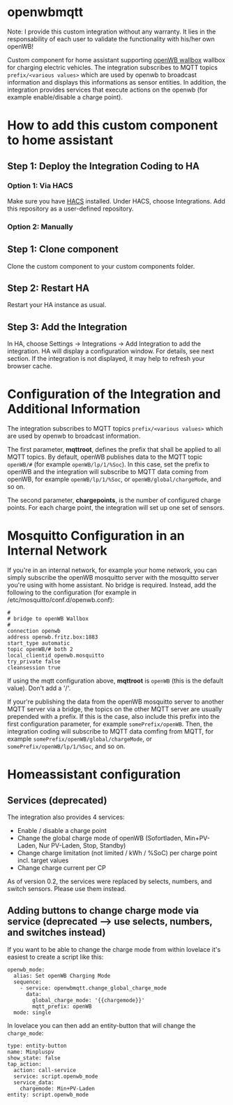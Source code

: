 # openwbmqtt

Note: I provide this custom integration without any warranty. It lies in the responsability of each user to validate the functionality with his/her own openWB!

Custom component for home assistant supporting [openWB wallbox](https://openwb.de/main/) wallbox for charging electric vehicles. The integration subscribes to MQTT topics `prefix/<various values>` which are used by openwb to broadcast information and displays this informations as sensor entities.
In addition, the integration provides services that execute actions on the openwb (for example enable/disable a charge point).

# How to add this custom component to home assistant

## Step 1: Deploy the Integration Coding to HA
### Option 1: Via HACS
Make sure you have [HACS](https://github.com/hacs/integration) installed. Under HACS, choose Integrations. Add this repository as a user-defined repository.

### Option 2: Manually
## Step 1: Clone component
Clone the custom component to your custom components folder.

## Step 2: Restart HA
Restart your HA instance as usual.

## Step 3: Add the Integration
In HA, choose Settings -> Integrations -> Add Integration to add the integration. HA will display a configuration window. For details, see next section. If the integration is not displayed, it may help to refresh your browser cache.

# Configuration of the Integration and Additional Information
The integration subscribes to MQTT topics `prefix/<various values>` which are used by openwb to broadcast information.

The first parameter, **mqttroot**, defines the prefix that shall be applied to all MQTT topics. By default, openWB publishes data to the MQTT topic `openWB/#` (for example `openWB/lp/1/%Soc`). In this case, set the prefix to openWB and the integration will subscribe to MQTT data coming from openWB, for example `openWB/lp/1/%Soc`, or `openWB/global/chargeMode`, and so on.
  
The second parameter, **chargepoints**, is the number of configured charge points. For each charge point, the integration will set up one set of sensors.

# Mosquitto Configuration in an Internal Network

If you're in an internal network, for example your home network, you can simply subscribe the openWB mosquitto server with the mosquitto server you're using with home assistant. No bridge is required. Instead, add the following to the configuration (for example in /etc/mosquitto/conf.d/openwb.conf):

```
#
# bridge to openWB Wallbox
#
connection openwb
address openwb.fritz.box:1883
start_type automatic
topic openWB/# both 2
local_clientid openwb.mosquitto
try_private false
cleansession true
```
If using the mqtt configuration above, **mqttroot** is `openWB` (this is the default value). Don't add a '/'.

If your're publishing the data from the openWB mosquitto server to another MQTT server via a bridge, the topics on the other MQTT server are usually prepended with a prefix. If this is the case, also include this prefix into the first configuration parameter, for example `somePrefix/openWB`. Then, the integration coding will subscribe to MQTT data comfing from MQTT, for example `somePrefix/openWB/global/chargeMode`, or `somePrefix/openWB/lp/1/%Soc`, and so on.

# Homeassistant configuration

## Services (deprecated)

The integration also provides 4 services:
- Enable / disable a charge point
- Change the global charge mode of openWB (Sofortladen, Min+PV-Laden, Nur PV-Laden, Stop, Standby)
- Change charge limitation (not limited / kWh / %SoC) per charge point incl. target values
- Change charge current per CP

As of version 0.2, the services were replaced by selects, numbers, and switch sensors. Please use them instead.

## Adding buttons to change charge mode via service (deprecated --> use selects, numbers, and switches instead)

If you want to be able to change the charge mode from within lovelace it's easiest to create a script like this:

```
openwb_mode:
  alias: Set openWB Charging Mode
  sequence:
    - service: openwbmqtt.change_global_charge_mode
      data:
        global_charge_mode: '{{chargemode}}'
        mqtt_prefix: openWB
  mode: single
```

In lovelace you can then add an entity-button that will change the `charge_mode`:

```
type: entity-button
name: Minpluspv
show_state: false
tap_action:
  action: call-service
  service: script.openwb_mode
  service_data:
    chargemode: Min+PV-Laden
entity: script.openwb_mode
```

